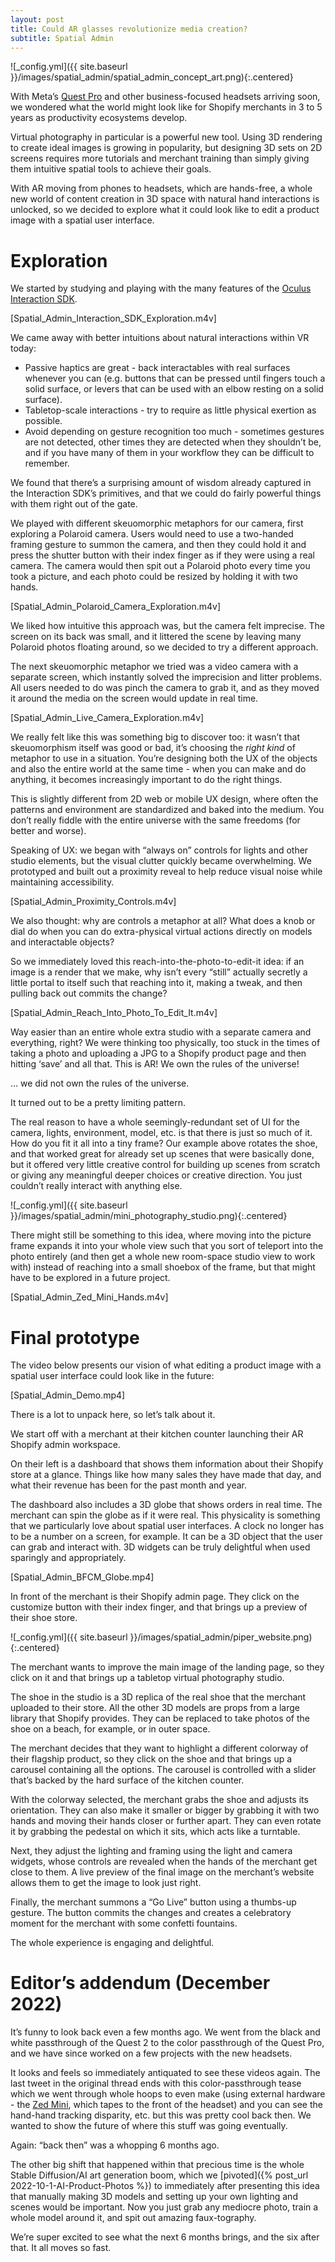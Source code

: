 ```yaml
---
layout: post
title: Could AR glasses revolutionize media creation?
subtitle: Spatial Admin
---
```


![_config.yml]({{ site.baseurl }}/images/spatial_admin/spatial_admin_concept_art.png){:.centered}

With Meta’s [Quest Pro](https://www.meta.com/ca/quest/quest-pro/) and other business-focused headsets arriving soon, we wondered what the world might look like for Shopify merchants in 3 to 5 years as productivity ecosystems develop.

Virtual photography in particular is a powerful new tool. Using 3D rendering to create ideal images is growing in popularity, but designing 3D sets on 2D screens requires more tutorials and merchant training than simply giving them intuitive spatial tools to achieve their goals.

With AR moving from phones to headsets, which are hands-free, a whole new world of content creation in 3D space with natural hand interactions is unlocked, so we decided to explore what it could look like to edit a product image with a spatial user interface.

# Exploration

We started by studying and playing with the many features of the [Oculus Interaction SDK](https://developer.oculus.com/documentation/unity/unity-isdk-interaction-sdk-overview/).

[Spatial_Admin_Interaction_SDK_Exploration.m4v]

We came away with better intuitions about natural interactions within VR today:

- Passive haptics are great - back interactables with real surfaces whenever you can (e.g. buttons that can be pressed until fingers touch a solid surface, or levers that can be used with an elbow resting on a solid surface).
- Tabletop-scale interactions - try to require as little physical exertion as possible.
- Avoid depending on gesture recognition too much - sometimes gestures are not detected, other times they are detected when they shouldn’t be, and if you have many of them in your workflow they can be difficult to remember.

We found that there’s a surprising amount of wisdom already captured in the Interaction SDK’s primitives, and that we could do fairly powerful things with them right out of the gate.

We played with different skeuomorphic metaphors for our camera, first exploring a Polaroid camera. Users would need to use a two-handed framing gesture to summon the camera, and then they could hold it and press the shutter button with their index finger as if they were using a real camera. The camera would then spit out a Polaroid photo every time you took a picture, and each photo could be resized by holding it with two hands.

[Spatial_Admin_Polaroid_Camera_Exploration.m4v]

We liked how intuitive this approach was, but the camera felt imprecise. The screen on its back was small, and it littered the scene by leaving many Polaroid photos floating around, so we decided to try a different approach.

The next skeuomorphic metaphor we tried was a video camera with a separate screen, which instantly solved the imprecision and litter problems. All users needed to do was pinch the camera to grab it, and as they moved it around the media on the screen would update in real time.

[Spatial_Admin_Live_Camera_Exploration.m4v]

We really felt like this was something big to discover too: it wasn’t that skeuomorphism itself was good or bad, it’s choosing the _right kind_ of metaphor to use in a situation. You’re designing both the UX of the objects and also the entire world at the same time - when you can make and do anything, it becomes increasingly important to do the right things.

This is slightly different from 2D web or mobile UX design, where often the patterns and environment are standardized and baked into the medium. You don’t really fiddle with the entire universe with the same freedoms (for better and worse).

Speaking of UX: we began with “always on” controls for lights and other studio elements, but the visual clutter quickly became overwhelming. We prototyped and built out a proximity reveal to help reduce visual noise while maintaining accessibility.

[Spatial_Admin_Proximity_Controls.m4v]

We also thought: why are controls a metaphor at all? What does a knob or dial do when you can do extra-physical virtual actions directly on models and interactable objects?

So we immediately loved this reach-into-the-photo-to-edit-it idea: if an image is a render that we make, why isn’t every “still” actually secretly a little portal to itself such that reaching into it, making a tweak, and then pulling back out commits the change?

[Spatial_Admin_Reach_Into_Photo_To_Edit_It.m4v]

Way easier than an entire whole extra studio with a separate camera and everything, right? We were thinking too physically, too stuck in the times of taking a photo and uploading a JPG to a Shopify product page and then hitting ‘save’ and all that. This is AR! We own the rules of the universe!

… we did not own the rules of the universe.

It turned out to be a pretty limiting pattern.

The real reason to have a whole seemingly-redundant set of UI for the camera, lights, environment, model, etc. is that there is just so much of it. How do you fit it all into a tiny frame? Our example above rotates the shoe, and that worked great for already set up scenes that were basically done, but it offered very little creative control for building up scenes from scratch or giving any meaningful deeper choices or creative direction. You just couldn’t really interact with anything else.

![_config.yml]({{ site.baseurl }}/images/spatial_admin/mini_photography_studio.png){:.centered}

There might still be something to this idea, where moving into the picture frame expands it into your whole view such that you sort of teleport into the photo entirely (and then get a whole new room-space studio view to work with) instead of reaching into a small shoebox of the frame, but that might have to be explored in a future project.

[Spatial_Admin_Zed_Mini_Hands.m4v]

# Final prototype

The video below presents our vision of what editing a product image with a spatial user interface could look like in the future:

[Spatial_Admin_Demo.mp4]

There is a lot to unpack here, so let’s talk about it.

We start off with a merchant at their kitchen counter launching their AR Shopify admin workspace.

On their left is a dashboard that shows them information about their Shopify store at a glance. Things like how many sales they have made that day, and what their revenue has been for the past month and year.

The dashboard also includes a 3D globe that shows orders in real time. The merchant can spin the globe as if it were real. This physicality is something that we particularly love about spatial user interfaces. A clock no longer has to be a number on a screen, for example. It can be a 3D object that the user can grab and interact with. 3D widgets can be truly delightful when used sparingly and appropriately.

[Spatial_Admin_BFCM_Globe.mp4]

In front of the merchant is their Shopify admin page. They click on the customize button with their index finger, and that brings up a preview of their shoe store.

![_config.yml]({{ site.baseurl }}/images/spatial_admin/piper_website.png){:.centered}

The merchant wants to improve the main image of the landing page, so they click on it and that brings up a tabletop virtual photography studio.

The shoe in the studio is a 3D replica of the real shoe that the merchant uploaded to their store. All the other 3D models are props from a large library that Shopify provides. They can be replaced to take photos of the shoe on a beach, for example, or in outer space.

The merchant decides that they want to highlight a different colorway of their flagship product, so they click on the shoe and that brings up a carousel containing all the options. The carousel is controlled with a slider that’s backed by the hard surface of the kitchen counter.

With the colorway selected, the merchant grabs the shoe and adjusts its orientation. They can also make it smaller or bigger by grabbing it with two hands and moving their hands closer or further apart. They can even rotate it by grabbing the pedestal on which it sits, which acts like a turntable.

Next, they adjust the lighting and framing using the light and camera widgets, whose controls are revealed when the hands of the merchant get close to them. A live preview of the final image on the merchant’s website allows them to get the image to look just right.

Finally, the merchant summons a “Go Live” button using a thumbs-up gesture. The button commits the changes and creates a celebratory moment for the merchant with some confetti fountains.

The whole experience is engaging and delightful.

# Editor’s addendum (December 2022)

It’s funny to look back even a few months ago. We went from the black and white passthrough of the Quest 2 to the color passthrough of the Quest Pro, and we have since worked on a few projects with the new headsets.

It looks and feels so immediately antiquated to see these videos again. The last tweet in the original thread ends with this color-passthrough tease which we went through whole hoops to even make (using external hardware - the [Zed Mini](https://www.stereolabs.com/zed-mini/), which tapes to the front of the headset) and you can see the hand-hand tracking disparity, etc. but this was pretty cool back then. We wanted to show the future of where this stuff was going eventually.

Again: “back then” was a whopping 6 months ago.

The other big shift that happened within that precious time is the whole Stable Diffusion/AI art generation boom, which we [pivoted]({% post_url 2022-10-1-AI-Product-Photos %}) to immediately after presenting this idea that manually making 3D models and setting up your own lighting and scenes would be important. Now you just grab any mediocre photo, train a whole model around it, and spit out amazing faux-tography.

We’re super excited to see what the next 6 months brings, and the six after that. It all moves so fast.